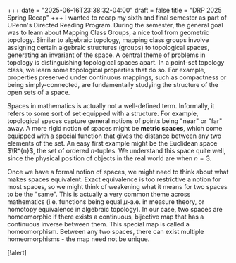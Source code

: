 +++
date = "2025-06-16T23:38:32-04:00"
draft = false
title = "DRP 2025 Spring Recap"
+++
I wanted to recap my sixth and final semester as part of UPenn's Directed Reading Program. During the semester, the general goal was to learn about Mapping Class Groups, a nice tool from geometric topology. Similar to algebraic topology, mapping class groups involve assigning certain algebraic structures (groups) to topological spaces, generating an invariant of the space. A central theme of problems in topology is distinguishing topological spaces apart. In a point-set topology class, we learn some topological properties that do so. For example, properties preserved under continuous mappings, such as compactness or being simply-connected, are fundamentally studying the structure of the open sets of a space. 

Spaces in mathematics is actually not a well-defined term. Informally, it refers to some sort of set equipped with a structure. For example, topological spaces capture general notions of points being "near" or "far" away. A more rigid notion of spaces might be **metric spaces**, which come equipped with a special function that gives the distance between any two elements of the set. An easy first example might be the Euclidean space $\R^{n}$, the set of ordered $n$-tuples. We understand this space quite well, since the physical position of objects in the real world are when $n = 3$. 

Once we have a formal notion of spaces, we might need to think about what makes spaces equivalent. Exact equivalence is too restrictive a notion for most spaces, so we might think of weakening what it means for two spaces to be the "same". This is actually a very common theme across mathematics (i.e. functions being equal $\mu$-a.e. in measure theory, or homotopy equivalence in algebraic topology). In our case, two spaces are homeomorphic if there exists a continuous, bijective map that has a continuous inverse between them. This special map is called a homeomorphism. Between any two spaces, there can exist multiple homeomorphisms - the map need not be unique.

[!alert]